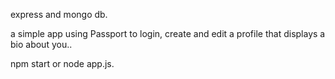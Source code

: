 express and mongo db.


 a simple app using Passport to login, create and edit a profile that displays a bio about you..
 
 npm start or node app.js.
